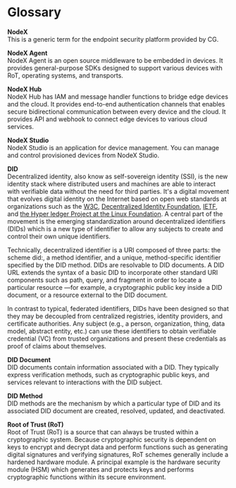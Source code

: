 # Glossary

**NodeX**  
This is a generic term for the endpoint security platform provided by CG.

**NodeX Agent**  
NodeX Agent is an open source middleware to be embedded in devices. It provides general-purpose SDKs designed to support various devices with RoT, operating systems, and transports.

**NodeX Hub**  
NodeX Hub has IAM and message handler functions to bridge edge devices and the cloud. It provides end-to-end authentication channels that enables secure bidirectional communication between every device and the cloud. It provides API and webhook to connect edge devices to various cloud services.

**NodeX Studio**  
NodeX Studio is an application for device management. You can manage and control provisioned devices from NodeX Studio.


**DID**  
Decentralized identity, also know as self-sovereign identity (SSI), is the new identity stack where distributed users and machines are able to interact with verifiable data without the need for third parties. It's a digital movement that evolves digital identity on the Internet based on open web standards at organizations such as the [W3C](https://www.w3.org), [Decentralized Identity Foundation](https://identity.foundation), [IETF](https://ietf.org), and [the Hyper ledger Project at the Linux Foundation](https://www.hyperledger.org). A central part of the movement is the emerging standardization around decentralized identifiers (DIDs) which is a new type of identifier to allow any subjects to create and control their own unique identifiers.

Technically, decentralized identifier is a URI composed of three parts: the scheme did:, a method identifier, and a unique, method-specific identifier specified by the DID method. DIDs are resolvable to DID documents. A DID URL extends the syntax of a basic DID to incorporate other standard URI components such as path, query, and fragment in order to locate a particular resource —for example, a cryptographic public key inside a DID document, or a resource external to the DID document.

In contrast to typical, federated identifiers, DIDs have been designed so that they may be decoupled from centralized registries, identity providers, and certificate authorities. Any subject (e.g., a person, organization, thing, data model, abstract entity, etc.) can use these identifiers to obtain verifiable credential (VC) from trusted organizations and present these credentials as proof of claims about themselves.


**DID Document**  
DID documents contain information associated with a DID. They typically express verification methods, such as cryptographic public keys, and services relevant to interactions with the DID subject.

**DID Method**  
DID methods are the mechanism by which a particular type of DID and its associated DID document are created, resolved, updated, and deactivated.

**Root of Trust (RoT)**  
Root of Trust (RoT) is a source that can always be trusted within a cryptographic system. Because cryptographic security is dependent on keys to encrypt and decrypt data and perform functions such as generating digital signatures and verifying signatures, RoT schemes generally include a hardened hardware module. A principal example is the hardware security module (HSM) which generates and protects keys and performs cryptographic functions within its secure environment.
